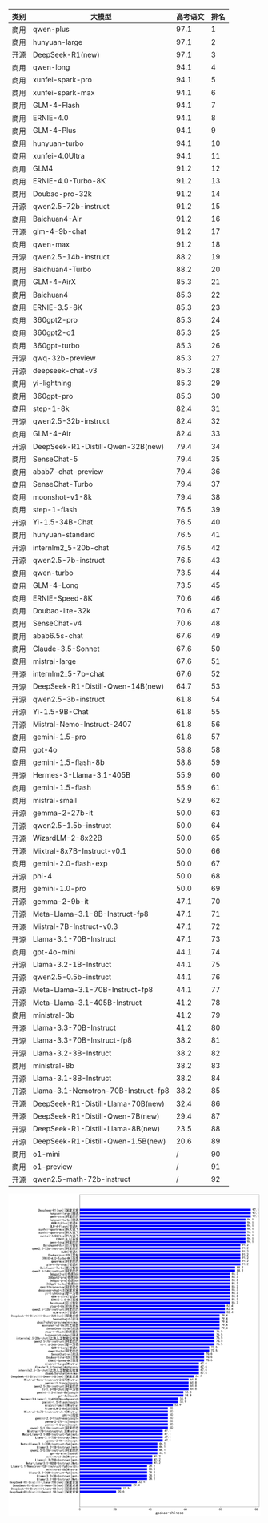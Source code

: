 
| 类别 | 大模型                         | 高考语文 | 排名 |
|-----|------------------------------|---------|----|
|商用|qwen-plus|97.1|1|
|商用|hunyuan-large|97.1|2|
|开源|DeepSeek-R1(new)|97.1|3|
|商用|qwen-long|94.1|4|
|商用|xunfei-spark-pro|94.1|5|
|商用|xunfei-spark-max|94.1|6|
|商用|GLM-4-Flash|94.1|7|
|商用|ERNIE-4.0|94.1|8|
|商用|GLM-4-Plus|94.1|9|
|商用|hunyuan-turbo|94.1|10|
|商用|xunfei-4.0Ultra|94.1|11|
|商用|GLM4|91.2|12|
|商用|ERNIE-4.0-Turbo-8K|91.2|13|
|商用|Doubao-pro-32k|91.2|14|
|开源|qwen2.5-72b-instruct|91.2|15|
|商用|Baichuan4-Air|91.2|16|
|开源|glm-4-9b-chat|91.2|17|
|商用|qwen-max|91.2|18|
|开源|qwen2.5-14b-instruct|88.2|19|
|商用|Baichuan4-Turbo|88.2|20|
|商用|GLM-4-AirX|85.3|21|
|商用|Baichuan4|85.3|22|
|商用|ERNIE-3.5-8K|85.3|23|
|商用|360gpt2-pro|85.3|24|
|商用|360gpt2-o1|85.3|25|
|商用|360gpt-turbo|85.3|26|
|开源|qwq-32b-preview|85.3|27|
|开源|deepseek-chat-v3|85.3|28|
|商用|yi-lightning|85.3|29|
|商用|360gpt-pro|85.3|30|
|商用|step-1-8k|82.4|31|
|开源|qwen2.5-32b-instruct|82.4|32|
|商用|GLM-4-Air|82.4|33|
|开源|DeepSeek-R1-Distill-Qwen-32B(new)|79.4|34|
|商用|SenseChat-5|79.4|35|
|商用|abab7-chat-preview|79.4|36|
|商用|SenseChat-Turbo|79.4|37|
|商用|moonshot-v1-8k|79.4|38|
|商用|step-1-flash|76.5|39|
|开源|Yi-1.5-34B-Chat|76.5|40|
|商用|hunyuan-standard|76.5|41|
|开源|internlm2_5-20b-chat|76.5|42|
|开源|qwen2.5-7b-instruct|76.5|43|
|商用|qwen-turbo|73.5|44|
|商用|GLM-4-Long|73.5|45|
|商用|ERNIE-Speed-8K|70.6|46|
|商用|Doubao-lite-32k|70.6|47|
|商用|SenseChat-v4|70.6|48|
|商用|abab6.5s-chat|67.6|49|
|商用|Claude-3.5-Sonnet|67.6|50|
|商用|mistral-large|67.6|51|
|开源|internlm2_5-7b-chat|67.6|52|
|开源|DeepSeek-R1-Distill-Qwen-14B(new)|64.7|53|
|开源|qwen2.5-3b-instruct|61.8|54|
|开源|Yi-1.5-9B-Chat|61.8|55|
|开源|Mistral-Nemo-Instruct-2407|61.8|56|
|商用|gemini-1.5-pro|61.8|57|
|商用|gpt-4o|58.8|58|
|商用|gemini-1.5-flash-8b|58.8|59|
|开源|Hermes-3-Llama-3.1-405B|55.9|60|
|商用|gemini-1.5-flash|55.9|61|
|商用|mistral-small|52.9|62|
|开源|gemma-2-27b-it|50.0|63|
|开源|qwen2.5-1.5b-instruct|50.0|64|
|开源|WizardLM-2-8x22B|50.0|65|
|开源|Mixtral-8x7B-Instruct-v0.1|50.0|66|
|商用|gemini-2.0-flash-exp|50.0|67|
|开源|phi-4|50.0|68|
|商用|gemini-1.0-pro|50.0|69|
|开源|gemma-2-9b-it|47.1|70|
|开源|Meta-Llama-3.1-8B-Instruct-fp8|47.1|71|
|开源|Mistral-7B-Instruct-v0.3|47.1|72|
|开源|Llama-3.1-70B-Instruct|47.1|73|
|商用|gpt-4o-mini|44.1|74|
|开源|Llama-3.2-1B-Instruct|44.1|75|
|开源|qwen2.5-0.5b-instruct|44.1|76|
|开源|Meta-Llama-3.1-70B-Instruct-fp8|44.1|77|
|开源|Meta-Llama-3.1-405B-Instruct|41.2|78|
|商用|ministral-3b|41.2|79|
|开源|Llama-3.3-70B-Instruct|41.2|80|
|开源|Llama-3.3-70B-Instruct-fp8|38.2|81|
|开源|Llama-3.2-3B-Instruct|38.2|82|
|商用|ministral-8b|38.2|83|
|开源|Llama-3.1-8B-Instruct|38.2|84|
|开源|Llama-3.1-Nemotron-70B-Instruct-fp8|38.2|85|
|开源|DeepSeek-R1-Distill-Llama-70B(new)|32.4|86|
|开源|DeepSeek-R1-Distill-Qwen-7B(new)|29.4|87|
|开源|DeepSeek-R1-Distill-Llama-8B(new)|23.5|88|
|开源|DeepSeek-R1-Distill-Qwen-1.5B(new)|20.6|89|
|商用|o1-mini|/|90|
|商用|o1-preview|/|91|
|开源|qwen2.5-math-72b-instruct|/|92|


![lin](../pic/gaokao-chinese.png)
